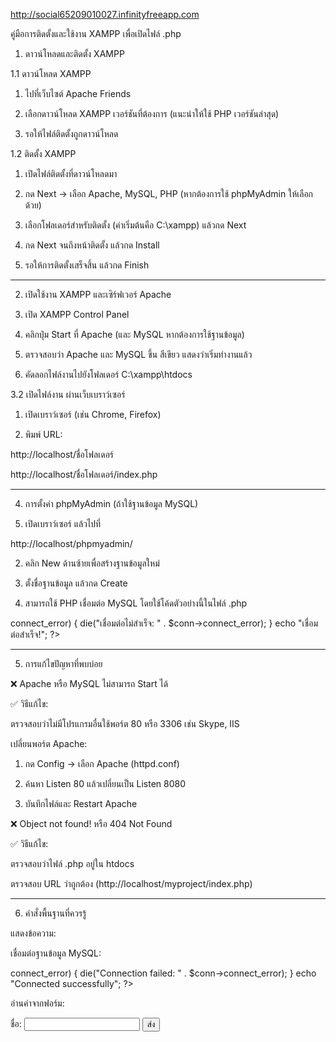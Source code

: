 http://social65209010027.infinityfreeapp.com


คู่มือการติดตั้งและใช้งาน XAMPP เพื่อเปิดไฟล์ .php

1. ดาวน์โหลดและติดตั้ง XAMPP

1.1 ดาวน์โหลด XAMPP

1. ไปที่เว็บไซต์ Apache Friends


2. เลือกดาวน์โหลด XAMPP เวอร์ชันที่ต้องการ (แนะนำให้ใช้ PHP เวอร์ชันล่าสุด)


3. รอให้ไฟล์ติดตั้งถูกดาวน์โหลด



1.2 ติดตั้ง XAMPP

1. เปิดไฟล์ติดตั้งที่ดาวน์โหลดมา


2. กด Next → เลือก Apache, MySQL, PHP (หากต้องการใช้ phpMyAdmin ให้เลือกด้วย)


3. เลือกโฟลเดอร์สำหรับติดตั้ง (ค่าเริ่มต้นคือ C:\xampp) แล้วกด Next


4. กด Next จนถึงหน้าติดตั้ง แล้วกด Install


5. รอให้การติดตั้งเสร็จสิ้น แล้วกด Finish




---

2. เปิดใช้งาน XAMPP และเซิร์ฟเวอร์ Apache

1. เปิด XAMPP Control Panel


2. คลิกปุ่ม Start ที่ Apache (และ MySQL หากต้องการใช้ฐานข้อมูล)


3. ตรวจสอบว่า Apache และ MySQL ขึ้น สีเขียว แสดงว่าเริ่มทำงานแล้ว





3. คัดลอกไฟล์งานไปยังโฟลเดอร์ C:\xampp\htdocs


3.2 เปิดไฟล์งาน ผ่านเว็บเบราว์เซอร์

1. เปิดเบราว์เซอร์ (เช่น Chrome, Firefox)


2. พิมพ์ URL:

http://localhost/ชื่อโฟลเดอร์

http://localhost/ชื่อโฟลเดอร์/index.php




---

4. การตั้งค่า phpMyAdmin (ถ้าใช้ฐานข้อมูล MySQL)

1. เปิดเบราว์เซอร์ แล้วไปที่

http://localhost/phpmyadmin/


2. คลิก New ด้านซ้ายเพื่อสร้างฐานข้อมูลใหม่


3. ตั้งชื่อฐานข้อมูล แล้วกด Create


4. สามารถใช้ PHP เชื่อมต่อ MySQL โดยใช้โค้ดตัวอย่างนี้ในไฟล์ .php

<?php
$conn = new mysqli("localhost", "root", "", "ชื่อฐานข้อมูล");
if ($conn->connect_error) {
    die("เชื่อมต่อไม่สำเร็จ: " . $conn->connect_error);
}
echo "เชื่อมต่อสำเร็จ!";
?>




---

5. การแก้ไขปัญหาที่พบบ่อย

❌ Apache หรือ MySQL ไม่สามารถ Start ได้

✅ วิธีแก้ไข:

ตรวจสอบว่าไม่มีโปรแกรมอื่นใช้พอร์ต 80 หรือ 3306 เช่น Skype, IIS

เปลี่ยนพอร์ต Apache:

1. กด Config → เลือก Apache (httpd.conf)


2. ค้นหา Listen 80 แล้วเปลี่ยนเป็น Listen 8080


3. บันทึกไฟล์และ Restart Apache




❌ Object not found! หรือ 404 Not Found

✅ วิธีแก้ไข:

ตรวจสอบว่าไฟล์ .php อยู่ใน htdocs

ตรวจสอบ URL ว่าถูกต้อง (http://localhost/myproject/index.php)



---

6. คำสั่งพื้นฐานที่ควรรู้

แสดงข้อความ:

<?php echo "Hello, World!"; ?>

เชื่อมต่อฐานข้อมูล MySQL:

<?php
$conn = new mysqli("localhost", "root", "", "test_db");
if ($conn->connect_error) { die("Connection failed: " . $conn->connect_error); }
echo "Connected successfully";
?>

อ่านค่าจากฟอร์ม:

<form method="POST">
    ชื่อ: <input type="text" name="name">
    <button type="submit">ส่ง</button>
</form>

<?php
if ($_SERVER["REQUEST_METHOD"] == "POST") {
    echo "คุณกรอกชื่อ: " . $_POST["name"];
}
?>

